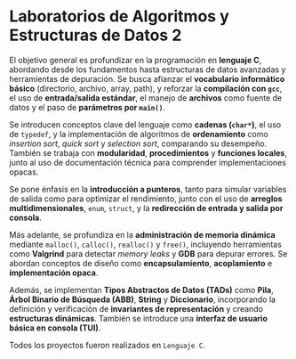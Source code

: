 # Laboratorios de Algoritmos y Estructuras de Datos 2

El objetivo general es profundizar en la programación en **lenguaje C**, abordando desde los fundamentos hasta estructuras de datos avanzadas y herramientas de depuración. Se busca afianzar el **vocabulario informático básico** (directorio, archivo, array, path), y reforzar la **compilación con `gcc`**, el uso de **entrada/salida estándar**, el manejo de **archivos** como fuente de datos y el paso de **parámetros por `main()`**.

Se introducen conceptos clave del lenguaje como **cadenas (`char*`)**, el uso de `typedef`, y la implementación de algoritmos de **ordenamiento** como *insertion sort*, *quick sort* y *selection sort*, comparando su desempeño. También se trabaja con **modularidad**, **procedimientos** y **funciones locales**, junto al uso de documentación técnica para comprender implementaciones opacas.

Se pone énfasis en la **introducción a punteros**, tanto para simular variables de salida como para optimizar el rendimiento, junto con el uso de **arreglos multidimensionales**, `enum`, `struct`, y la **redirección de entrada y salida por consola**.

Más adelante, se profundiza en la **administración de memoria dinámica** mediante `malloc()`, `calloc()`, `realloc()` y `free()`, incluyendo herramientas como **Valgrind** para detectar *memory leaks* y **GDB** para depurar errores. Se abordan conceptos de diseño como **encapsulamiento**, **acoplamiento** e **implementación opaca**.

Además, se implementan **Tipos Abstractos de Datos (TADs)** como **Pila**, **Árbol Binario de Búsqueda (ABB)**, **String** y **Diccionario**, incorporando la definición y verificación de **invariantes de representación** y creando **estructuras dinámicas**. También se introduce una **interfaz de usuario básica en consola (TUI)**.

Todos los proyectos fueron realizados en `Lenguaje C`.